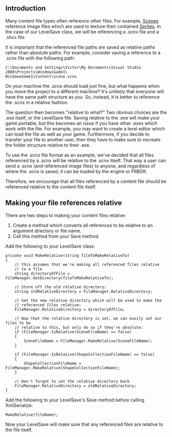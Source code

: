 ## Introduction

Many content file types often reference other files. For example, [Scenes](/frb/docs/index.php?title=FlatRedBall.Scene "FlatRedBall.Scene") reference image files which are used to texture their contained [Sprites](/frb/docs/index.php?title=FlatRedBall.Sprite "FlatRedBall.Sprite"). In the case of our LevelSave class, we will be referencing a .scnx file and a .shcx file.

It is important that the referenced file paths are saved as relative paths rather than absolute paths. For example, consider saving a reference to a .scnx file with the following path:

    C:\Documents and Settings\Victor\My Documents\Visual Studio 2008\Projects\WindowsGame1\
    WindowsGame1\Content\scene.scnx

On your machine the .scnx should load just fine, but what happens when you move the project to a different machine? It's unlikely that everyone will have the same path structure as you. So, instead, it is better to reference the .scnx in a relative fashion.

The question then becomes "relative to what?" Two obvious choices are the .exe itself, or the LevelSave file. Saving relative to the .exe will make your game portable, but this becomes an issue if you have other .exes which work with the file. For example, you may want to create a level editor which can load the file as well as your game. Furthermore, if you decide to transfer your file to another user, then they have to make sure to recreate the folder structure relative to their .exe.

To use the .scnx file format as an example, we've decided that all files referenced by a .scnx will be relative to the .scnx itself. That way a user can send a .scnx (and referenced image files) to anyone, and regardless of where the .scnx is saved, it can be loaded by the engine or FRBDK.

Therefore, we encourage that all files referenced by a content file should be referenced relative to the content file itself.

## Making your file references relative

There are two steps to making your content files relative:

1.  Create a method which converts all references to be relative to an argument directory or file name.
2.  Call this method from your Save method.

Add the following to your LevelSave class:

    private void MakeRelative(string fileToMakeRelativeTo)
    {
        // this assumes that we're making all referenced files relative
        // to a file
        string directoryOfFile = FileManager.GetDirectory(fileToMakeRelativeTo);

        // Store off the old relative directory:
        string oldRelativeDirectory = FileManager.RelativeDirectory;

        // Set the new relative directory which will be used to make the
        // referenced files relative:
        FileManager.RelativeDirectory = directoryOfFile;

        // Now that the relative directory is set, we can easily set our files to be
        // relative to this, but only do so if they're absolute:
        if (FileManager.IsRelative(SceneFileName) == false)
        {
            SceneFileName = FileManager.MakeRelative(SceneFileName);
        }

        if (FileManager.IsRelative(ShapeCollectionFileName) == false)
        {
            ShapeCollectionFileName = FileManager.MakeRelative(ShapeCollectionFileName);
        }

        // Don't forget to set the relative directory back
        FileManager.RelativeDirectory = oldRelativeDirectory;
    }

Add the following to your LevelSave's Save method before calling XmlSerialize:

    MakeRelative(fileName);

Now your LevelSave will make sure that any referenced files are relative to the file itself.
